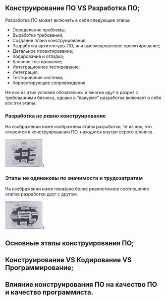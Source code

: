 ## Конструирование ПО VS Разработка ПО;

  Разработка ПО может включать в себя следующие этапы:
   - Определение проблемы;
   - Выработка требований;
   - Создание плана конструирования;
   - Разработка архитектуры ПО, или высокоуровневое проектирование;
   - Детальное проектирование;
   - Кодирование и отладка;
   - Блочное тестирование;
   - Интеграционное тестирование;
   - Интеграция;
   - Тестирование системы;
   - Корректирующее сопровождение.

  Не все из этих условий обязательны и многие идут в разрез с требованиями бизнеса, однако в "вакууме" разработка включает в себя все эти этапы.

  ### Разработка *не равно* конструирование

  На изображении ниже изображены этапы разработки, те из них, что относятся к конструированию ПО, находятся внутри серого эллипса.

  <img alt="Плоское соотношение этапов разработки ПО" src="https://github.com/andreyKuzmin-lehamed/twitch/blob/main/Проветренные%20книги/Глава_1_изображение_1.jpg?raw=true" width="120">)

  ### Этапы не одинаковы по значимости и трудозатратам

  На изображении ниже показано более реалистичное соотношение этапов разработки друг с другом.

  <img alt="Правильное соотношение этапов разработки ПО" src="https://github.com/andreyKuzmin-lehamed/twitch/blob/main/Проветренные%20книги/Глава_1_изображение_2.jpg?raw=true" width="120">)
  
## Основные этапы конструирования ПО;
## Конструирование VS Кодирование VS Программирование;
## Влияние конструирования ПО на качество ПО и качество программиста.